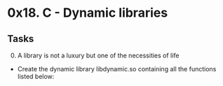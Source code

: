 # 0x18. C - Dynamic libraries

## Tasks

0. A library is not a luxury but one of the necessities of life

- Create the dynamic library libdynamic.so containing all the functions listed below:


